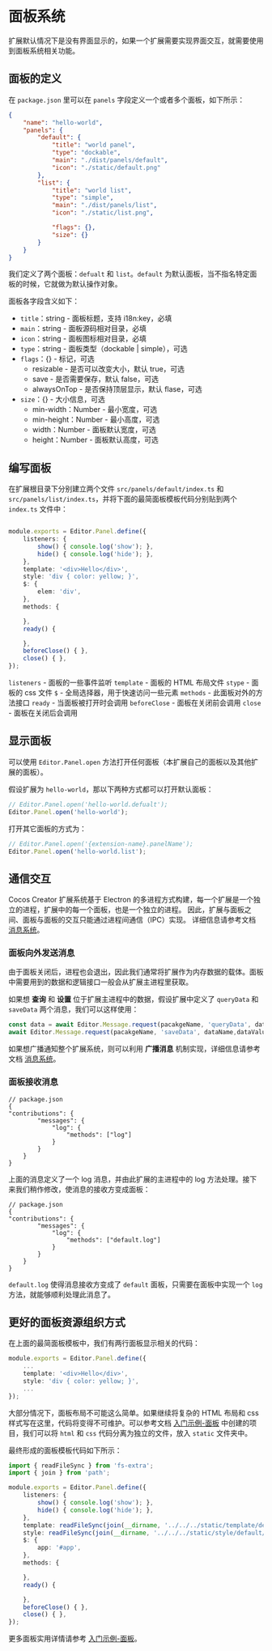 # 面板系统

扩展默认情况下是没有界面显示的，如果一个扩展需要实现界面交互，就需要使用到面板系统相关功能。

## 面板的定义

在 `package.json` 里可以在 `panels` 字段定义一个或者多个面板，如下所示：

```json
{
    "name": "hello-world",
    "panels": {
        "default": {
            "title": "world panel",
            "type": "dockable",
            "main": "./dist/panels/default",
            "icon": "./static/default.png"
        },
        "list": {
            "title": "world list",
            "type": "simple",
            "main": "./dist/panels/list",
            "icon": "./static/list.png",

            "flags": {},
            "size": {}
        }
    }
}
```

我们定义了两个面板：`defualt` 和 `list`。`default` 为默认面板，当不指名特定面板的时候，它就做为默认操作对象。

面板各字段含义如下：
- `title`：string - 面板标题，支持 i18n:key，必填
- `main`：string - 面板源码相对目录，必填
- `icon`：string - 面板图标相对目录，必填
- `type`：string - 面板类型（dockable | simple），可选
- `flags`：{} - 标记，可选
    - resizable - 是否可以改变大小，默认 true，可选
    - save - 是否需要保存，默认 false，可选
    - alwaysOnTop - 是否保持顶层显示，默认 flase，可选
- `size`：{} - 大小信息，可选
    - min-width：Number - 最小宽度，可选
    - min-height：Number - 最小高度，可选
    - width：Number - 面板默认宽度，可选
    - height：Number - 面板默认高度，可选

## 编写面板

在扩展根目录下分别建立两个文件 `src/panels/default/index.ts` 和 `src/panels/list/index.ts`，并将下面的最简面板模板代码分别贴到两个 `index.ts` 文件中：

```typescript

module.exports = Editor.Panel.define({
    listeners: {
        show() { console.log('show'); },
        hide() { console.log('hide'); },
    },
    template: '<div>Hello</div>',
    style: 'div { color: yellow; }',
    $: {
        elem: 'div',
    },
    methods: {

    },
    ready() {

    },
    beforeClose() { },
    close() { },
});
```

`listeners` - 面板的一些事件监听
`template` - 面板的 HTML 布局文件
`stype` - 面板的 css 文件
`$` - 全局选择器，用于快速访问一些元素
`methods` - 此面板对外的方法接口
`ready` - 当面板被打开时会调用
`beforeClose` - 面板在关闭前会调用
`close` - 面板在关闭后会调用

## 显示面板

可以使用 `Editor.Panel.open` 方法打开任何面板（本扩展自己的面板以及其他扩展的面板）。

假设扩展为 `hello-world`，那以下两种方式都可以打开默认面板：

```typescript
// Editor.Panel.open('hello-world.defualt');
Editor.Panel.open('hello-world');
```

打开其它面板的方式为：

```typescript
// Editor.Panel.open('{extension-name}.panelName');
Editor.Panel.open('hello-world.list');
```

## 通信交互

Cocos Creator 扩展系统基于 Electron 的多进程方式构建，每一个扩展是一个独立的进程，扩展中的每一个面板，也是一个独立的进程。 因此，扩展与面板之间、面板与面板的交互只能通过进程间通信（IPC）实现。 详细信息请参考文档 [消息系统](./messages.md)。

### 面板向外发送消息

由于面板关闭后，进程也会退出，因此我们通常将扩展作为内存数据的载体。面板中需要用到的数据和逻辑接口一般会从扩展主进程里获取。

如果想 **查询** 和 **设置** 位于扩展主进程中的数据，假设扩展中定义了 `queryData` 和 `saveData` 两个消息，我们可以这样使用：

```typescript
const data = await Editor.Message.request(pacakgeName, 'queryData', dataName);
await Editor.Message.request(pacakgeName, 'saveData', dataName,dataValue);
```

如果想广播通知整个扩展系统，则可以利用 **广播消息** 机制实现，详细信息请参考文档 [消息系统](./messages.md)。

### 面板接收消息

```json5
// package.json
{
"contributions": {
        "messages": {
            "log": {
                "methods": ["log"]
            }
        }
    }
}
```

上面的消息定义了一个 log 消息，并由此扩展的主进程中的 log 方法处理。接下来我们稍作修改，使消息的接收方变成面板：

```json5
// package.json
{
"contributions": {
        "messages": {
            "log": {
                "methods": ["default.log"]
            }
        }
    }
}
```

`default.log` 使得消息接收方变成了 `default` 面板，只需要在面板中实现一个 `log` 方法，就能够顺利处理此消息了。

## 更好的面板资源组织方式

在上面的最简面板模板中，我们有两行面板显示相关的代码：

```typescript
module.exports = Editor.Panel.define({
    ...
    template: '<div>Hello</div>',
    style: 'div { color: yellow; }',
    ...
});
```

大部分情况下，面板布局不可能这么简单。如果继续将复杂的 HTML 布局和 css 样式写在这里，代码将变得不可维护。可以参考文档 [入门示例-面板](./first-panel.md) 中创建的项目，我们可以将 `html` 和 `css` 代码分离为独立的文件，放入 `static` 文件夹中。

最终形成的面板模板代码如下所示：

```typescript
import { readFileSync } from 'fs-extra';
import { join } from 'path';

module.exports = Editor.Panel.define({
    listeners: {
        show() { console.log('show'); },
        hide() { console.log('hide'); },
    },
    template: readFileSync(join(__dirname, '../../../static/template/default/index.html'), 'utf-8'),
    style: readFileSync(join(__dirname, '../../../static/style/default/index.css'), 'utf-8'),
    $: {
        app: '#app',
    },
    methods: {

    },
    ready() {

    },
    beforeClose() { },
    close() { },
});
```

更多面板实用详情请参考 [入门示例-面板](./first-panel.md)。
